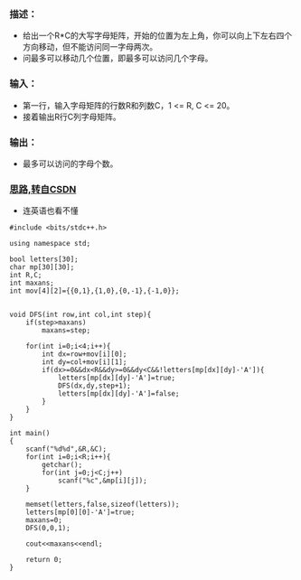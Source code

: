 
### 描述：
* 给出一个R*C的大写字母矩阵，开始的位置为左上角，你可以向上下左右四个方向移动，但不能访问同一字母两次。
* 问最多可以移动几个位置，即最多可以访问几个字母。 
### 输入：
* 第一行，输入字母矩阵的行数R和列数C，1 <= R, C <= 20。
* 接着输出R行C列字母矩阵。
### 输出：
* 最多可以访问的字母个数。

### [思路,转自CSDN](https://blog.csdn.net/qiaoruozhuo/article/details/75171314)
* 连英语也看不懂


```
#include <bits/stdc++.h>

using namespace std;

bool letters[30];
char mp[30][30];
int R,C;
int maxans;
int mov[4][2]={{0,1},{1,0},{0,-1},{-1,0}};


void DFS(int row,int col,int step){
    if(step>maxans)
        maxans=step;

    for(int i=0;i<4;i++){
        int dx=row+mov[i][0];
        int dy=col+mov[i][1];
        if(dx>=0&&dx<R&&dy>=0&&dy<C&&!letters[mp[dx][dy]-'A']){
            letters[mp[dx][dy]-'A']=true;
            DFS(dx,dy,step+1);
            letters[mp[dx][dy]-'A']=false;
        }
    }
}

int main()
{
    scanf("%d%d",&R,&C);
    for(int i=0;i<R;i++){
        getchar();
        for(int j=0;j<C;j++)
            scanf("%c",&mp[i][j]);
    }

    memset(letters,false,sizeof(letters));
    letters[mp[0][0]-'A']=true;
    maxans=0;
    DFS(0,0,1);

    cout<<maxans<<endl;

    return 0;
}

```
